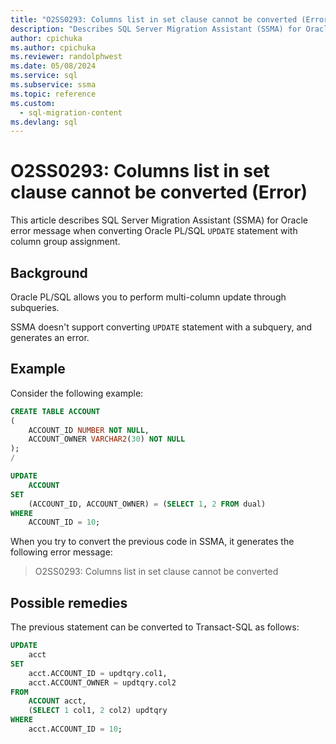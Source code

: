 ```yaml
---
title: "O2SS0293: Columns list in set clause cannot be converted (Error)"
description: "Describes SQL Server Migration Assistant (SSMA) for Oracle error message when converting Oracle PL/SQL UPDATE statement with column group assignment."
author: cpichuka
ms.author: cpichuka
ms.reviewer: randolphwest
ms.date: 05/08/2024
ms.service: sql
ms.subservice: ssma
ms.topic: reference
ms.custom:
  - sql-migration-content
ms.devlang: sql
---
```


# O2SS0293: Columns list in set clause cannot be converted (Error)

This article describes SQL Server Migration Assistant (SSMA) for Oracle error message when converting Oracle PL/SQL `UPDATE` statement with column group assignment.

## Background

Oracle PL/SQL allows you to perform multi-column update through subqueries.

SSMA doesn't support converting `UPDATE` statement with a subquery, and generates an error.

## Example

Consider the following example:

```sql
CREATE TABLE ACCOUNT
(
    ACCOUNT_ID NUMBER NOT NULL,
    ACCOUNT_OWNER VARCHAR2(30) NOT NULL
);
/

UPDATE
    ACCOUNT
SET
    (ACCOUNT_ID, ACCOUNT_OWNER) = (SELECT 1, 2 FROM dual)
WHERE
    ACCOUNT_ID = 10;
```

When you try to convert the previous code in SSMA, it generates the following error message:

> O2SS0293: Columns list in set clause cannot be converted

## Possible remedies

The previous statement can be converted to Transact-SQL as follows:

```sql
UPDATE
    acct
SET
    acct.ACCOUNT_ID = updtqry.col1,
    acct.ACCOUNT_OWNER = updtqry.col2
FROM
    ACCOUNT acct,
    (SELECT 1 col1, 2 col2) updtqry
WHERE
    acct.ACCOUNT_ID = 10;
```

